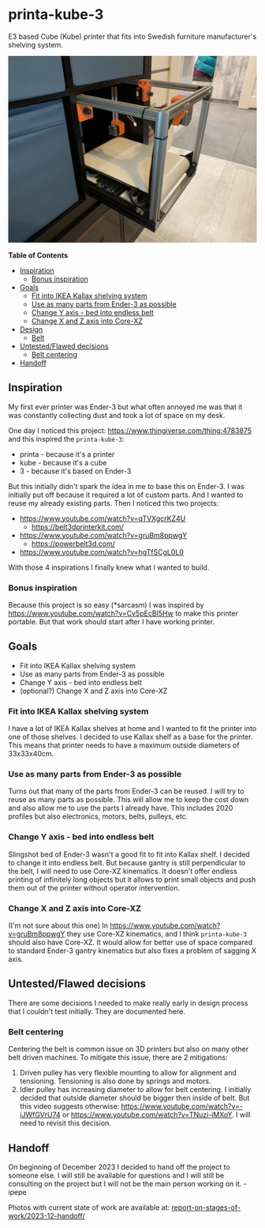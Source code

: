 # printa-kube-3
E3 based Cube (Kube) printer that fits into Swedish furniture manufacturer's shelving system.

![main.jpeg](main.jpeg)

**Table of Contents**

- [Inspiration](#inspiration)
  - [Bonus inspiration](#bonus-inspiration) 
- [Goals](#goals)
  - [Fit into IKEA Kallax shelving system](#fit-into-ikea-kallax-shelving-system)
  - [Use as many parts from Ender-3 as possible](#use-as-many-parts-from-ender-3-as-possible)
  - [Change Y axis - bed into endless belt](#change-y-axis---bed-into-endless-belt)
  - [Change X and Z axis into Core-XZ](#change-x-and-z-axis-into-core-xz)
- [Design](design/)
  - [Belt](design/belt.md) 
- [Untested/Flawed decisions](#untestedflawed-decisions)
  - [Belt centering](#belt-centering)
- [Handoff](#handoff)

## Inspiration

My first ever printer was Ender-3 but what often annoyed me was that it was constantly collecting dust and took a lot of space on my desk.  

One day I noticed this project: <https://www.thingiverse.com/thing:4783875> and this inspired the `printa-kube-3`:
 * printa - because it's a printer
 * kube - because it's a cube
 * 3 - because it's based on Ender-3

But this initially didn't spark the idea in me to base this on Ender-3. I was initially put off because it required a lot of custom parts. And I wanted to reuse my already existing parts. Then I noticed this two projects:
 * <https://www.youtube.com/watch?v=qTVXgcrKZ4U>
    * <https://belt3dprinterkit.com/>
 * <https://www.youtube.com/watch?v=gruBm8ppwgY>
   * <https://powerbelt3d.com/>
 * <https://www.youtube.com/watch?v=hgTfSCgL0L0>

With those 4 inspirations I finally knew what I wanted to build.

### Bonus inspiration
Because this project is so easy (*sarcasm) I was inspired by <https://www.youtube.com/watch?v=Cv5pEcBI5Hw> to make this printer portable. But that work should start after I have working printer.

## Goals
 * Fit into IKEA Kallax shelving system
 * Use as many parts from Ender-3 as possible
 * Change Y axis - bed into endless belt
 * (optional?) Change X and Z axis into Core-XZ


### Fit into IKEA Kallax shelving system
I have a lot of IKEA Kallax shelves at home and I wanted to fit the printer into one of those shelves. I decided to use Kallax shelf as a base for the printer. This means that printer needs to have a maximum outside diameters of 33x33x40cm.

### Use as many parts from Ender-3 as possible
Turns out that many of the parts from Ender-3 can be reused. I will try to reuse as many parts as possible. This will allow me to keep the cost down and also allow me to use the parts I already have. This includes 2020 profiles but also electronics, motors, belts, pulleys, etc.

### Change Y axis - bed into endless belt
Slingshot bed of Ender-3 wasn't a good fit to fit into Kallax shelf. I decided to change it into endless belt. But because gantry is still perpendicular to the belt, I will need to use Core-XZ kinematics. It doesn't offer endless printing of infinitely long objects but it allows to print small objects and push them out of the printer without operator intervention.

### Change X and Z axis into Core-XZ
(I'm not sure about this one)
In <https://www.youtube.com/watch?v=gruBm8ppwgY> they use Core-XZ kinematics, and I think `printa-kube-3` should also have Core-XZ. It would allow for better use of space compared to standard Ender-3 gantry kinematics but also fixes a problem of sagging X axis.

## Untested/Flawed decisions
There are some decisions I needed to make really early in design process that I couldn't test initially. They are documented here.

### Belt centering
Centering the belt is common issue on 3D printers but also on many other belt driven machines. To mitigate this issue, there are 2 mitigations:
1. Driven pulley has very flexible mounting to allow for alignment and tensioning. Tensioning is also done by springs and motors.
2. Idler pulley has increasing diameter to allow for belt centering. I initially decided that outside diameter should be bigger then inside of belt. But this video suggests otherwise: <https://www.youtube.com/watch?v=-iJWfGVrU74> or <https://www.youtube.com/watch?v=TNuzi-jMXoY>. I will need to revisit this decision.

## Handoff
On beginning of December 2023 I decided to hand off the project to someone else. I will still be available for questions and I will still be consulting on the project but I will not be the main person working on it. - ipepe

Photos with current state of work are available at: [report-on-stages-of-work/2023-12-handoff/](report-on-stages-of-work/2023-12-handoff/)